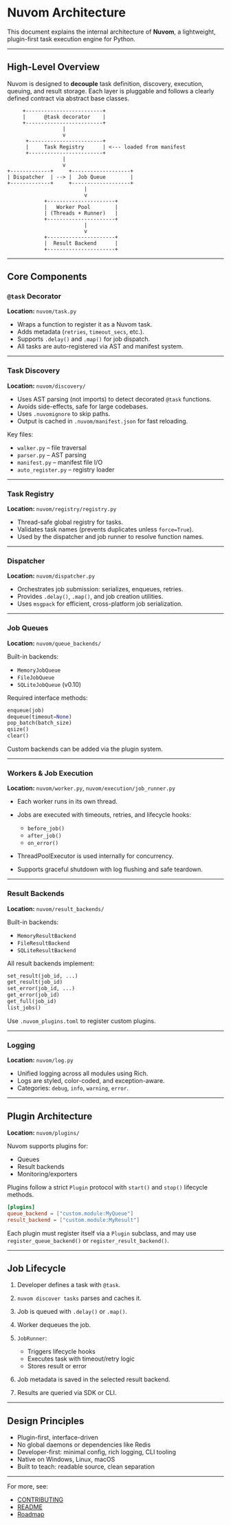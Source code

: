 # Nuvom Architecture

This document explains the internal architecture of **Nuvom**, a lightweight, plugin-first task execution engine for Python.

---

## High-Level Overview

Nuvom is designed to **decouple** task definition, discovery, execution, queuing, and result storage. Each layer is pluggable and follows a clearly defined contract via abstract base classes.

```text
     +-------------------------+
     |      @task decorator    |
     +-------------------------+
                  |
                  v
      +------------------------+
      |     Task Registry      | <--- loaded from manifest
      +------------------------+
                  |
                  v
+-------------+     +-------------------+
| Dispatcher  | --> |  Job Queue        |
+-------------+     +-------------------+
                         |
                         v
            +----------------------+ 
            |   Worker Pool        |
            | (Threads + Runner)   |
            +----------------------+ 
                         |
                         v
            +----------------------+ 
            |  Result Backend      |
            +----------------------+ 
```

---

## Core Components

### `@task` Decorator

**Location:** `nuvom/task.py`

* Wraps a function to register it as a Nuvom task.
* Adds metadata (`retries`, `timeout_secs`, etc.).
* Supports `.delay()` and `.map()` for job dispatch.
* All tasks are auto-registered via AST and manifest system.

---

### Task Discovery

**Location:** `nuvom/discovery/`

* Uses AST parsing (not imports) to detect decorated `@task` functions.
* Avoids side-effects, safe for large codebases.
* Uses `.nuvomignore` to skip paths.
* Output is cached in `.nuvom/manifest.json` for fast reloading.

Key files:

* `walker.py` – file traversal
* `parser.py` – AST parsing
* `manifest.py` – manifest file I/O
* `auto_register.py` – registry loader

---

### Task Registry

**Location:** `nuvom/registry/registry.py`

* Thread-safe global registry for tasks.
* Validates task names (prevents duplicates unless `force=True`).
* Used by the dispatcher and job runner to resolve function names.

---

### Dispatcher

**Location:** `nuvom/dispatcher.py`

* Orchestrates job submission: serializes, enqueues, retries.
* Provides `.delay()`, `.map()`, and job creation utilities.
* Uses `msgpack` for efficient, cross-platform job serialization.

---

### Job Queues

**Location:** `nuvom/queue_backends/`

Built-in backends:

* `MemoryJobQueue`
* `FileJobQueue`
* `SQLiteJobQueue` (v0.10)

Required interface methods:

```python
enqueue(job)
dequeue(timeout=None)
pop_batch(batch_size)
qsize()
clear()
```

Custom backends can be added via the plugin system.

---

### Workers & Job Execution

**Location:** `nuvom/worker.py`, `nuvom/execution/job_runner.py`

* Each worker runs in its own thread.
* Jobs are executed with timeouts, retries, and lifecycle hooks:

  * `before_job()`
  * `after_job()`
  * `on_error()`
* ThreadPoolExecutor is used internally for concurrency.
* Supports graceful shutdown with log flushing and safe teardown.

---

### Result Backends

**Location:** `nuvom/result_backends/`

Built-in backends:

* `MemoryResultBackend`
* `FileResultBackend`
* `SQLiteResultBackend`

All result backends implement:

```python
set_result(job_id, ...)
get_result(job_id)
set_error(job_id, ...)
get_error(job_id)
get_full(job_id)
list_jobs()
```

Use `.nuvom_plugins.toml` to register custom plugins.

---

### Logging

**Location:** `nuvom/log.py`

* Unified logging across all modules using Rich.
* Logs are styled, color-coded, and exception-aware.
* Categories: `debug`, `info`, `warning`, `error`.

---

## Plugin Architecture

**Location:** `nuvom/plugins/`

Nuvom supports plugins for:

* Queues
* Result backends
* Monitoring/exporters

Plugins follow a strict `Plugin` protocol with `start()` and `stop()` lifecycle methods.

```toml
[plugins]
queue_backend = ["custom.module:MyQueue"]
result_backend = ["custom.module:MyResult"]
```

Each plugin must register itself via a `Plugin` subclass, and may use `register_queue_backend()` or `register_result_backend()`.

---

## Job Lifecycle

1. Developer defines a task with `@task`.
2. `nuvom discover tasks` parses and caches it.
3. Job is queued with `.delay()` or `.map()`.
4. Worker dequeues the job.
5. `JobRunner`:

   * Triggers lifecycle hooks
   * Executes task with timeout/retry logic
   * Stores result or error
6. Job metadata is saved in the selected result backend.
7. Results are queried via SDK or CLI.

---

## Design Principles

* Plugin-first, interface-driven
* No global daemons or dependencies like Redis
* Developer-first: minimal config, rich logging, CLI tooling
* Native on Windows, Linux, macOS
* Built to teach: readable source, clean separation

---

For more, see:

* [CONTRIBUTING](./contributing.md)
* [README](../README.md)
* [Roadmap](./roadmap.md)
